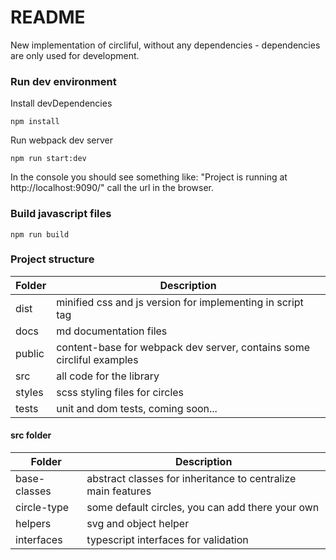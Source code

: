 # README #

New implementation of circliful, without any dependencies - dependencies are only used for development.

### Run dev environment ###

Install devDependencies
~~~~
npm install
~~~~

Run webpack dev server
~~~~
npm run start:dev
~~~~

In the console you should see something like: "Project is running at http://localhost:9090/" call the url in the browser.

### Build javascript files ### 

~~~~
npm run build
~~~~

### Project structure ###

| Folder        | Description | 
| ------------- |-------------| 
| dist          | minified css and js version for implementing in script tag | 
| docs          | md documentation files      |  
| public        | content-base for webpack dev server, contains some circliful examples      |    
| src           | all code for the library      |    
| styles        | scss styling files for circles      |    
| tests         | unit and dom tests, coming soon...      |    

#### src folder ####

| Folder        | Description | 
| ------------- |-------------| 
| base-classes  | abstract classes for inheritance to centralize main features | 
| circle-type   | some default circles, you can add there your own      |  
| helpers       | svg and object helper       |  
| interfaces    | typescript interfaces for validation      |  


